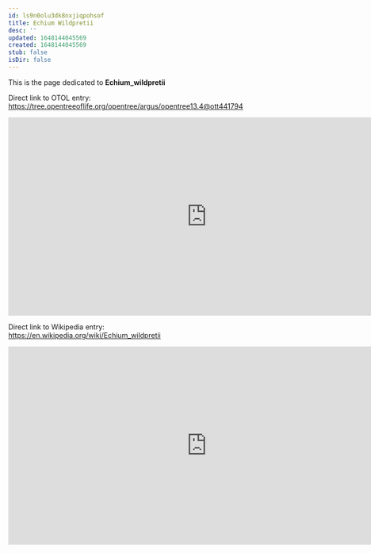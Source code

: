```yaml
---
id: ls9n0olu3dk8nxjiqpohsof
title: Echium Wildpretii
desc: ''
updated: 1648144045569
created: 1648144045569
stub: false
isDir: false
---
```

This is the page dedicated to **Echium_wildpretii**


Direct link to OTOL entry: https://tree.opentreeoflife.org/opentree/argus/opentree13.4@ott441794



<html>
    <body>
    <iframe src="https://tree.opentreeoflife.org/opentree/argus/opentree13.4@ott441794"
    width="800" height="400" frameborder="0" allowfullscreen> </iframe>
    </body>
</html>
    


Direct link to Wikipedia entry: https://en.wikipedia.org/wiki/Echium_wildpretii



<html>
    <body>
    <iframe src="https://en.wikipedia.org/wiki/Echium_wildpretii"
    width="800" height="400" frameborder="0" allowfullscreen> </iframe>
    </body>
</html>
    

